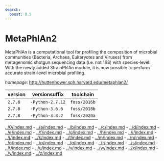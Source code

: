 ```yaml
---
search:
  boost: 0.5
---
```

# MetaPhlAn2

MetaPhlAn is a computational tool for profiling the composition of microbial  communities (Bacteria, Archaea, Eukaryotes and Viruses) from metagenomic shotgun sequencing  data (i.e. not 16S) with species-level. With the newly added StrainPhlAn module, it is now  possible to perform accurate strain-level microbial profiling.

*homepage*: <http://huttenhower.sph.harvard.edu/metaphlan2/>

version | versionsuffix | toolchain
--------|---------------|----------
``2.7.8`` | ``-Python-2.7.12`` | ``foss/2016b``
``2.7.8`` | ``-Python-3.6.6`` | ``foss/2018b``
``2.7.8`` | ``-Python-3.8.2`` | ``foss/2020a``

[../0/index.md](0) - [../a/index.md](a) - [../b/index.md](b) - [../c/index.md](c) - [../d/index.md](d) - [../e/index.md](e) - [../f/index.md](f) - [../g/index.md](g) - [../h/index.md](h) - [../i/index.md](i) - [../j/index.md](j) - [../k/index.md](k) - [../l/index.md](l) - [../m/index.md](m) - [../n/index.md](n) - [../o/index.md](o) - [../p/index.md](p) - [../q/index.md](q) - [../r/index.md](r) - [../s/index.md](s) - [../t/index.md](t) - [../u/index.md](u) - [../v/index.md](v) - [../w/index.md](w) - [../x/index.md](x) - [../y/index.md](y) - [../z/index.md](z)

